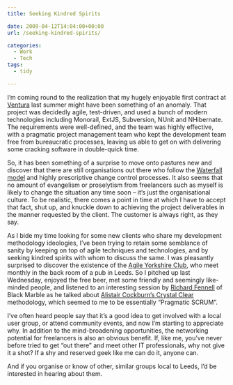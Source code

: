 ```yaml
---
title: Seeking Kindred Spirits

date: 2009-04-12T14:04:00+00:00
url: /seeking-kindred-spirits/

categories:
  - Work
  - Tech
tags:
  - tidy

---
```

I’m coming round to the realization that my hugely enjoyable first contract at [Ventura][1] last summer might have been something of an anomaly. That project was decidedly agile, test-driven, and used a bunch of modern technologies including Monorail, ExtJS, Subversion, NUnit and NHibernate. The requirements were well-defined, and the team was highly effective, with a pragmatic project management team who kept the development team free from bureaucratic processes, leaving us able to get on with delivering some cracking software in double-quick time.

So, it has been something of a surprise to move onto pastures new and discover that there are still organisations out there who follow the [Waterfall model][2] and highly prescriptive change control processes. It also seems that no amount of evangelism or proselytism from freelancers such as myself is likely to change the situation any time soon – it’s just the organisational culture. To be realistic, there comes a point in time at which I have to accept that fact, shut up, and knuckle down to achieving the project deliverables in the manner requested by the client. The customer is always right, as they say.

As I bide my time looking for some new clients who share my development methodology ideologies, I’ve been trying to retain some semblance of sanity by keeping on top of agile techniques and technologies, and by seeking kindred spirits with whom to discuss the same. I was pleasantly surprised to discover the existence of the [Agile Yorkshire Club][3], who meet monthly in the back room of a pub in Leeds. So I pitched up last Wednesday, enjoyed the free beer, met some friendly and seemingly like-minded people, and listened to an interesting session by [Richard Fennell][4] of Black Marble as he talked about [Alistair Cockburn’s Crystal Clear][5] methodology, which seemed to me to be essentially “Pragmatic SCRUM”.

I’ve often heard people say that it’s a good idea to get involved with a local user group, or attend community events, and now I’m starting to appreciate why. In addition to the mind-broadening opportunities, the networking potential for freelancers is also an obvious benefit. If, like me, you’ve never before tried to get “out there” and meet other IT professionals, why not give it a shot? If a shy and reserved geek like me can do it, anyone can.

And if you organise or know of other, similar groups local to Leeds, I’d be interested in hearing about them.

 [1]: http://www.ventura.co.uk
 [2]: http://en.wikipedia.org/wiki/Waterfall_model
 [3]: http://www.agileyorkshire.org
 [4]: http://blogs.blackmarble.co.uk/blogs/rfennell
 [5]: http://www.amazon.co.uk/gp/product/0201699478?ie=UTF8&tag=ianesbl-21&linkCode=as2&camp=1634&creative=19450&creativeASIN=0201699478